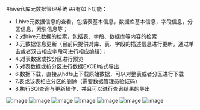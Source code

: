 #hive仓库元数据管理系统
##有如下功能：
*   1.hive元数据信息的查看，包括表基本信息，数据库基本信息，字段信息，分区信息，索引信息等；
*   2.对hive元数据的检索，包括表、字段、数据库等内容的检索
*   3.元数据信息更新（目前只提供对库、表、字段的描述信息进行更新，通过单击或者双击相应字段可进行相应编辑）；
*   4.对表数据或按分区进行预览
*   5.对表数据或按分区进行数据EXCEl格式导出
*   6.数据下载，直接从hdfs上下载原始数据，可以对整表或者分区进行下载
*   7.表或该表相应分区的删除（需要数据管理员验证码）
*   8.执行SQl查询与更新操作，并且可以进行查询结果的导出

![image](https://github.com/cnfire/hiveMetaMgr/tree/master/src/main/webapp/doc/1.jpg)
![image](https://github.com/cnfire/hiveMetaMgr/tree/master/src/main/webapp/doc/2.jpg)
![image](https://github.com/cnfire/hiveMetaMgr/tree/master/src/main/webapp/doc/3.jpg)
![image](https://github.com/cnfire/hiveMetaMgr/tree/master/src/main/webapp/doc/4.jpg)
![image](https://github.com/cnfire/hiveMetaMgr/tree/master/src/main/webapp/doc/5.jpg)
![image](https://github.com/cnfire/hiveMetaMgr/tree/master/src/main/webapp/doc/6.jpg)
![image](https://github.com/cnfire/hiveMetaMgr/tree/master/src/main/webapp/doc/7.jpg)